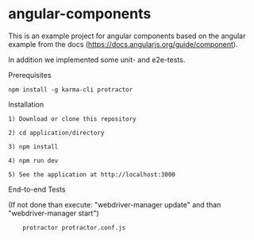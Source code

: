 # angular-components

This is an example project for angular components based on the angular example from the docs (https://docs.angularjs.org/guide/component).

In addition we implemented some unit- and e2e-tests.

Prerequisites

    npm install -g karma-cli protractor


Installation

    1) Download or clone this repository
  
    2) cd application/directory
  
    3) npm install
  
    4) npm run dev
  
    5) See the application at http://localhost:3000

End-to-end Tests

  (If not done than execute: "webdriver-manager update" and than "webdriver-manager start")

        protractor protractor.conf.js

